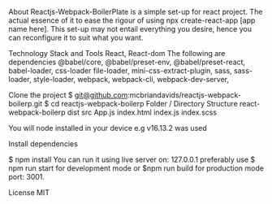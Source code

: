 About
Reactjs-Webpack-BoilerPlate is a simple set-up for react project. The actual essence of it to ease the rigour of using npx create-react-app [app name here].
This set-up may not entail everything you desire, hence you can reconfigure it to suit what you want.

Technology Stack and Tools
React,
React-dom
The following are dependencies
@babel/core,
@babel/preset-env,
@babel/preset-react,
babel-loader,
css-loader
file-loader,
mini-css-extract-plugin,
sass,
sass-loader,
style-loader,
webpack,
webpack-cli,
webpack-dev-server,

Clone the project
$ git@github.com:mcbriandavids/reactjs-webpack-boilerp.git
$ cd reactjs-webpack-boilerp
Folder / Directory Structure
react-webpack-boilerp
dist
src
App.js
index.html
index.js
index.scss

You will node installed in your device e.g v16.13.2 was used

Install dependencies

$ npm install
You can run it using live server on: 127.0.0.1 preferably use $ npm run start for development mode or $npm run build for production mode port: 3001.

License
MIT

